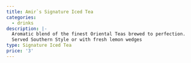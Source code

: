```yaml
---
title: Amir`s Signature Iced Tea
categories:
  - drinks
description: |-
  Aromatic blend of the finest Oriental Teas brewed to perfection.
  Served Southern Style or with fresh lemon wedges
type: Signature Iced Tea
price: '3'
---
```


